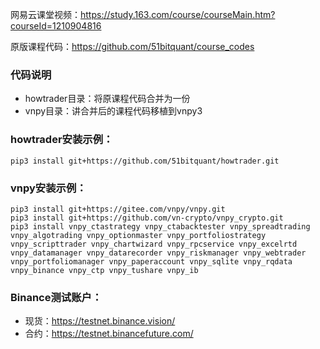 网易云课堂视频：https://study.163.com/course/courseMain.htm?courseId=1210904816

原版课程代码：https://github.com/51bitquant/course_codes

### 代码说明
- howtrader目录：将原课程代码合并为一份
- vnpy目录：讲合并后的课程代码移植到vnpy3

### howtrader安装示例：
```
pip3 install git+https://github.com/51bitquant/howtrader.git
```

### vnpy安装示例：
```
pip3 install git+https://gitee.com/vnpy/vnpy.git
pip3 install git+https://github.com/vn-crypto/vnpy_crypto.git
pip3 install vnpy_ctastrategy vnpy_ctabacktester vnpy_spreadtrading vnpy_algotrading vnpy_optionmaster vnpy_portfoliostrategy vnpy_scripttrader vnpy_chartwizard vnpy_rpcservice vnpy_excelrtd vnpy_datamanager vnpy_datarecorder vnpy_riskmanager vnpy_webtrader vnpy_portfoliomanager vnpy_paperaccount vnpy_sqlite vnpy_rqdata vnpy_binance vnpy_ctp vnpy_tushare vnpy_ib
```

### Binance测试账户：
- 现货：https://testnet.binance.vision/
- 合约：https://testnet.binancefuture.com/
